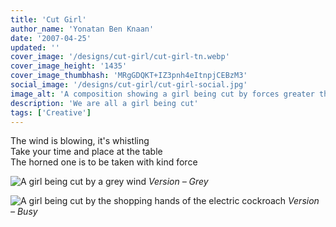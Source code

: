 ```yaml
---
title: 'Cut Girl'
author_name: 'Yonatan Ben Knaan'
date: '2007-04-25'
updated: ''
cover_image: '/designs/cut-girl/cut-girl-tn.webp'
cover_image_height: '1435'
cover_image_thumbhash: 'MRgGDQKT+IZ3pnh4eItnpjCEBzM3'
social_image: '/designs/cut-girl/cut-girl-social.jpg'
image_alt: 'A composition showing a girl being cut by forces greater then us'
description: 'We are all a girl being cut'
tags: ['Creative']
---
```

The wind is blowing, it's whistling  
Take your time and place at the table  
The horned one is to be taken with kind force

![A girl being cut by a grey wind](/designs/cut-girl/cut-girl-GreyWind.webp)
*Version – Grey*

![A girl being cut by the shopping hands of the electric cockroach](/designs/cut-girl/cut-girl.webp)
*Version – Busy*